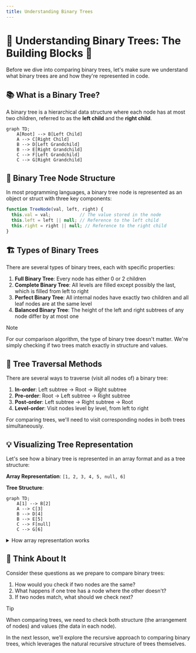 ```yaml
---
title: Understanding Binary Trees
---
```


# 🌲 Understanding Binary Trees: The Building Blocks 🌲

Before we dive into comparing binary trees, let's make sure we understand what binary trees are and how they're represented in code.

## 📚 What is a Binary Tree?

A binary tree is a hierarchical data structure where each node has at most two children, referred to as the **left child** and the **right child**.

```mermaid
graph TD;
    A[Root] --> B[Left Child]
    A --> C[Right Child]
    B --> D[Left Grandchild]
    B --> E[Right Grandchild]
    C --> F[Left Grandchild]
    C --> G[Right Grandchild]
```

## 🧩 Binary Tree Node Structure

In most programming languages, a binary tree node is represented as an object or struct with three key components:

```javascript
function TreeNode(val, left, right) {
  this.val = val;           // The value stored in the node
  this.left = left || null; // Reference to the left child
  this.right = right || null; // Reference to the right child
}
```

## 🏗️ Types of Binary Trees

There are several types of binary trees, each with specific properties:

1. **Full Binary Tree**: Every node has either 0 or 2 children
2. **Complete Binary Tree**: All levels are filled except possibly the last, which is filled from left to right
3. **Perfect Binary Tree**: All internal nodes have exactly two children and all leaf nodes are at the same level
4. **Balanced Binary Tree**: The height of the left and right subtrees of any node differ by at most one

> [!NOTE]
> For our comparison algorithm, the type of binary tree doesn't matter. We're simply checking if two trees match exactly in structure and values.

## 🔄 Tree Traversal Methods

There are several ways to traverse (visit all nodes of) a binary tree:

1. **In-order**: Left subtree → Root → Right subtree
2. **Pre-order**: Root → Left subtree → Right subtree
3. **Post-order**: Left subtree → Right subtree → Root
4. **Level-order**: Visit nodes level by level, from left to right

For comparing trees, we'll need to visit corresponding nodes in both trees simultaneously.

## 💡 Visualizing Tree Representation

Let's see how a binary tree is represented in an array format and as a tree structure:

**Array Representation**: `[1, 2, 3, 4, 5, null, 6]`

**Tree Structure**:
```mermaid
graph TD;
    A[1] --> B[2]
    A --> C[3]
    B --> D[4]
    B --> E[5]
    C --> F[null]
    C --> G[6]
```

<details>
<summary>How array representation works</summary>

In the array representation:
- The root is at index 0
- For any node at index i:
  - Its left child is at index 2i + 1
  - Its right child is at index 2i + 2
- `null` indicates the absence of a node

This is commonly used in heap data structures and for serializing trees.
</details>

## 🤔 Think About It

Consider these questions as we prepare to compare binary trees:

1. How would you check if two nodes are the same?
2. What happens if one tree has a node where the other doesn't?
3. If two nodes match, what should we check next?

> [!TIP]
> When comparing trees, we need to check both structure (the arrangement of nodes) and values (the data in each node).

In the next lesson, we'll explore the recursive approach to comparing binary trees, which leverages the natural recursive structure of trees themselves. 